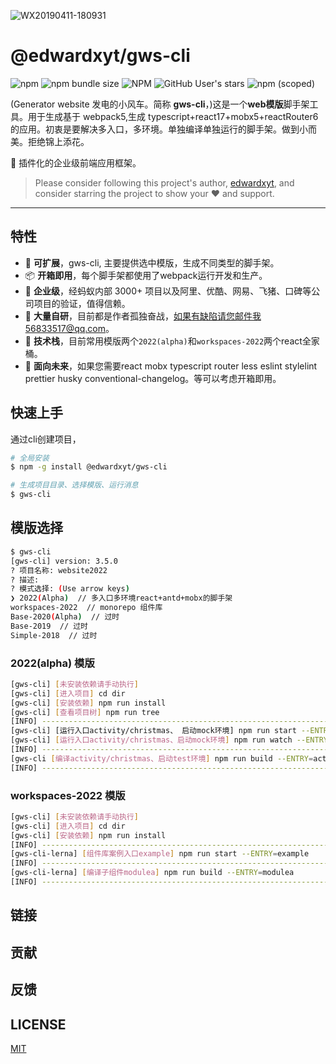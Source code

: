 ![WX20190411-180931](http://xiayuting.cc/gws.png)

# @edwardxyt/gws-cli

![npm](https://img.shields.io/npm/dw/@edwardxyt/gws-cli) ![npm bundle size](https://img.shields.io/bundlephobia/min/@edwardxyt/gws-cli) ![NPM](https://img.shields.io/npm/l/@edwardxyt/gws-cli) ![GitHub User's stars](https://img.shields.io/github/stars/edwardxyt) ![npm (scoped)](https://img.shields.io/npm/v/@edwardxyt/gws-cli)

(Generator website 发电的小风车。简称 **gws-cli**，)这是一个**web模版**脚手架工具。用于生成基于 webpack5,生成 typescript+react17+mobx5+reactRouter6 的应用。初衷是要解决多入口，多环境。单独编译单独运行的脚手架。做到小而美。拒绝锦上添花。


🍙 插件化的企业级前端应用框架。

> Please consider following this project's author, [edwardxyt](https://github.com/edwardxyt), and consider starring the project to show your ❤️ and support.

---

## 特性

- 🎉 **可扩展**，gws-cli, 主要提供选中模版，生成不同类型的脚手架。
- 📦 **开箱即用**，每个脚手架都使用了webpack运行开发和生产。
- 🐠 **企业级**，经蚂蚁内部 3000+ 项目以及阿里、优酷、网易、飞猪、口碑等公司项目的验证，值得信赖。
- 🚀 **大量自研**，目前都是作者孤独奋战，如果有缺陷请您邮件我56833517@qq.com。
- 🌴 **技术栈**，目前常用模版两个`2022(alpha)`和`workspaces-2022`两个react全家桶。
- 🚄 **面向未来**，如果您需要react mobx typescript router less eslint stylelint prettier husky conventional-changelog。等可以考虑开箱即用。

## 快速上手

通过cli创建项目，

```bash
# 全局安装
$ npm -g install @edwardxyt/gws-cli

# 生成项目目录、选择模版、运行消息
$ gws-cli
```

## 模版选择
```bash
$ gws-cli
[gws-cli] version: 3.5.0
? 项目名称: website2022
? 描述:
? 模式选择: (Use arrow keys)
❯ 2022(Alpha)  // 多入口多环境react+antd+mobx的脚手架
workspaces-2022  // monorepo 组件库
Base-2020(Alpha)  // 过时
Base-2019  // 过时
Simple-2018  // 过时
```

### 2022(alpha) 模版
```bash
[gws-cli] [未安装依赖请手动执行]
[gws-cli] [进入项目] cd dir
[gws-cli] [安装依赖] npm run install
[gws-cli] [查看项目树] npm run tree
[INFO] --------------------------------------------------------------------------------
[gws-cli] [运行入口activity/christmas、 启动mock环境] npm run start --ENTRY=activity/christmas --ENV=mock
[gws-cli] [运行入口activity/christmas、启动mock环境] npm run watch --ENTRY=activity/christmas --ENV=mock
[INFO] --------------------------------------------------------------------------------
[gws-cli [编译activity/christmas、启动test环境] npm run build --ENTRY=activity/christmas --ENV=production
[INFO] --------------------------------------------------------------------------------
```

### workspaces-2022 模版
```bash
[gws-cli] [未安装依赖请手动执行]
[gws-cli] [进入项目] cd dir
[gws-cli] [安装依赖] npm run install
[INFO] --------------------------------------------------------------------------------
[gws-cli-lerna] [组件库案例入口example] npm run start --ENTRY=example
[INFO] --------------------------------------------------------------------------------
[gws-cli-lerna] [编译子组件modulea] npm run build --ENTRY=modulea
[INFO] --------------------------------------------------------------------------------
```
## 链接


## 贡献


## 反馈


## LICENSE

[MIT]()